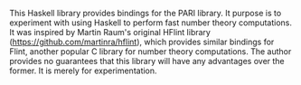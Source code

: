 This Haskell library provides bindings for the PARI library. It purpose is to experiment with using Haskell to perform fast number theory computations. It was inspired by Martin Raum's original HFlint library (https://github.com/martinra/hflint), which provides similar bindings for Flint, another popular C library for number theory computations. The author provides no guarantees that this library will have any advantages over the former. It is merely for experimentation.
